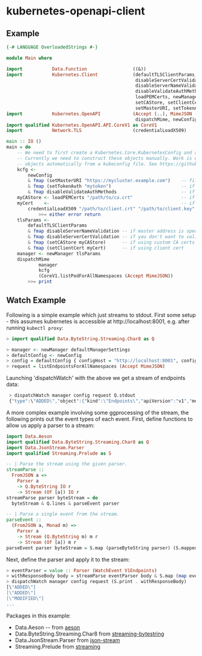 # kubernetes-openapi-client

## Example

```haskell
{-# LANGUAGE OverloadedStrings #-}

module Main where

import           Data.Function                 ((&))
import           Kubernetes.Client             (defaultTLSClientParams,
                                                disableServerCertValidation,
                                                disableServerNameValidation,
                                                disableValidateAuthMethods,
                                                loadPEMCerts, newManager,
                                                setCAStore, setClientCert,
                                                setMasterURI, setTokenAuth)
import           Kubernetes.OpenAPI            (Accept (..), MimeJSON (..),
                                                dispatchMime, newConfig)
import qualified Kubernetes.OpenAPI.API.CoreV1 as CoreV1
import           Network.TLS                   (credentialLoadX509)

main :: IO ()
main = do
    -- We need to first create a Kubernetes.Core.KubernetesConfig and a Network.HTTP.Client.Manager.
    -- Currently we need to construct these objects manually. Work is underway to construct these
    -- objects automatically from a kubeconfig file. See https://github.com/kubernetes-client/haskell/issues/2.
    kcfg <-
        newConfig
        & fmap (setMasterURI "https://mycluster.example.com")    -- fill in master URI
        & fmap (setTokenAuth "mytoken")                          -- if using token auth
        & fmap disableValidateAuthMethods                        -- if using client cert auth
    myCAStore <- loadPEMCerts "/path/to/ca.crt"                  -- if using custom CA certs
    myCert    <-                                                 -- if using client cert
        credentialLoadX509 "/path/to/client.crt" "/path/to/client.key"
            >>= either error return
    tlsParams <-
        defaultTLSClientParams
        & fmap disableServerNameValidation -- if master address is specified as an IP address
        & fmap disableServerCertValidation -- if you don't want to validate the server cert at all (insecure)
        & fmap (setCAStore myCAStore)      -- if using custom CA certs
        & fmap (setClientCert myCert)      -- if using client cert
    manager <- newManager tlsParams
    dispatchMime
            manager
            kcfg
            (CoreV1.listPodForAllNamespaces (Accept MimeJSON))
        >>= print
```

## Watch Example
Following is a simple example which
just streams to stdout. First some setup - this assumes kubernetes is accessible
at http://localhost:8001, e.g. after running `kubectl proxy`:

```haskell
> import qualified Data.ByteString.Streaming.Char8 as Q

> manager <- newManager defaultManagerSettings
> defaultConfig <- newConfig
> config = defaultConfig { configHost = "http://localhost:8001", configValidateAuthMethods = False }
> request = listEndpointsForAllNamespaces (Accept MimeJSON)
```

Launching 'dispatchWatch' with the above we get a stream of endpoints data:

```haskell
 > dispatchWatch manager config request Q.stdout
 {"type":\"ADDED\","object":{"kind":\"Endpoints\","apiVersion":"v1","metadata":{"name":"heapster" ....
```

A more complex example involving some ggprocessing of the stream, the following
prints out the event types of each event. First, define functions to allow us apply
a parser to a stream:


```haskell
import Data.Aeson 
import qualified Data.ByteString.Streaming.Char8 as Q
import Data.JsonStream.Parser
import qualified Streaming.Prelude as S

-- | Parse the stream using the given parser.
streamParse ::
  FromJSON a =>
    Parser a
    -> Q.ByteString IO r
    -> Stream (Of [a]) IO r
streamParse parser byteStream = do
  byteStream & Q.lines & parseEvent parser

-- | Parse a single event from the stream.
parseEvent ::
  (FromJSON a, Monad m) =>
    Parser a
    -> Stream (Q.ByteString m) m r
    -> Stream (Of [a]) m r
parseEvent parser byteStream = S.map (parseByteString parser) (S.mapped Q.toStrict byteStream)
```

Next, define the parser and apply it to the stream:

```haskell 
> eventParser = value :: Parser (WatchEvent V1Endpoints)
> withResponseBody body = streamParse eventParser body & S.map (map eventType)
> dispatchWatch manager config request (S.print . withResponseBody)
[\"ADDED\"]
[\"ADDED\"]
[\"MODIFIED\"]
...
```

Packages in this example:
  * Data.Aeson -- from [aeson](https://hackage.haskell.org/package/aeson)
  * Data.ByteString.Streaming.Char8 from [streaming-bytestring](https://hackage.haskell.org/package/streaming-bytestring-0.1.5/docs/Data-ByteString-Streaming-Char8.html)
  * Data.JsonStream.Parser from [json-stream](https://hackage.haskell.org/package/json-stream-0.4.1.5/docs/Data-JsonStream-Parser.html)
  * Streaming.Prelude from [streaming](https://hackage.haskell.org/package/streaming-0.2.0.0/docs/Streaming-Prelude.html)
